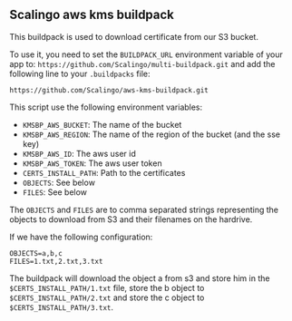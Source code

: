 ## Scalingo aws kms buildpack

This buildpack is used to download certificate from our S3 bucket.

To use it, you need to set the `BUILDPACK_URL` environment variable of your app to: `https://github.com/Scalingo/multi-buildpack.git`
and add the following line to your `.buildpacks` file:

```
https://github.com/Scalingo/aws-kms-buildpack.git
```

This script use the following environment variables:

* `KMSBP_AWS_BUCKET`: The name of the bucket
* `KMSBP_AWS_REGION`: The name of the region of the bucket (and the sse key)
* `KMSBP_AWS_ID`: The aws user id
* `KMSBP_AWS_TOKEN`: The aws user token
* `CERTS_INSTALL_PATH`: Path to the certificates
* `OBJECTS`: See below
* `FILES`: See below

The `OBJECTS` and `FILES` are to comma separated strings representing the objects to download from S3 and their filenames on the hardrive.

If we have the following configuration:

```
OBJECTS=a,b,c
FILES=1.txt,2.txt,3.txt
```

The buildpack will download the object a from s3 and store him in the `$CERTS_INSTALL_PATH/1.txt` file, store the b object to `$CERTS_INSTALL_PATH/2.txt` and store the c object to `$CERTS_INSTALL_PATH/3.txt`.
